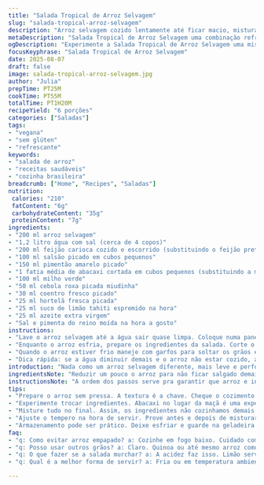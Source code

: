 ```yaml
---
title: "Salada Tropical de Arroz Selvagem"
slug: "salada-tropical-arroz-selvagem"
description: "Arroz selvagem cozido lentamente até ficar macio, misturado com feijão carioca, abacaxi em cubos e pimentão amarelo, realçado com folhas de hortelã e coentro frescos. Toque cítrico da lima substituído por limão tahiti, azeite extra virgem para untar e cebola roxa para crocância equilibrada. Uma receita vegana, sem glúten e fácil de adaptar, pensada para um prato colorido, refrescante e versátil, que recomendo para dias quentes e encontros leves."
metaDescription: "Salada Tropical de Arroz Selvagem uma combinação refrescante de sabores. Ideal para dias quentes e encontros leves com amigos."
ogDescription: "Experimente a Salada Tropical de Arroz Selvagem uma mistura colorida e leve perfeita para acompanhar churrascos ou servir como prato principal."
focusKeyphrase: "Salada Tropical de Arroz Selvagem"
date: 2025-08-07
draft: false
image: salada-tropical-arroz-selvagem.jpg
author: "Julia"
prepTime: PT25M
cookTime: PT55M
totalTime: PT1H20M
recipeYield: "6 porções"
categories: ["Saladas"]
tags:
- "vegana"
- "sem glúten"
- "refrescante"
keywords:
- "salada de arroz"
- "receitas saudáveis"
- "cozinha brasileira"
breadcrumb: ["Home", "Recipes", "Saladas"]
nutrition: 
 calories: "210"
 fatContent: "6g"
 carbohydrateContent: "35g"
 proteinContent: "7g"
ingredients:
- "200 ml arroz selvagem"
- "1,2 litro água com sal (cerca de 4 copos)"
- "200 ml feijão carioca cozido e escorrido (substituindo o feijão preto)"
- "100 ml salsão picado em cubos pequenos"
- "150 ml pimentão amarelo picado"
- "1 fatia média de abacaxi cortada em cubos pequenos (substituindo a maçã verde)"
- "100 ml milho verde"
- "50 ml cebola roxa picada miudinha"
- "30 ml coentro fresco picado"
- "25 ml hortelã fresca picada"
- "25 ml suco de limão tahiti espremido na hora"
- "25 ml azeite extra virgem"
- "Sal e pimenta do reino moída na hora a gosto"
instructions:
- "Lave o arroz selvagem até a água sair quase limpa. Coloque numa panela média e cubra com água salgada, o nível da água deve passar pelo menos 2cm acima do arroz. Leve ao fogo alto até a água começar a borbulhar e depois reduza para fogo baixo. Cozinhe com tampa semiaberta – muito importante para não transbordar – e deixe até o arroz estar macio, mas não desmanchando, geralmente perto de 55 minutos. Água deve diminuir, observe que os grãos ficam quase estufados e começam a abrir. Enxugue em peneira, espalhe numa assadeira ou prato grande para esfriar mais rápido e pare o cozimento. Do arroz quente sai um aroma terroso e um leve estalo das cascas que pode dar textura interessante."
- "Enquanto o arroz esfria, prepare os ingredientes da salada. Corte o pimentão amarelo e o salsão em pequenos cubos para textura crocante, pique a cebola roxa bem miudinha para não sobressair no sabor. O abacaxi deve estar fresquíssimo, picado em cubos pequenos para equilibrar doce e ácido, esse toque tropical dá frescor inesperado. Misture num bowl grande o feijão carioca cozido, milho, ervas frescas e os vegetais picados. Regue com suco de limão tahiti para contraste, azeite para untar e salpique sal e pimenta a gosto. Evite usar sal demais antes de misturar, arroz e feijão já são temperados."
- "Quando o arroz estiver frio maneje com garfos para soltar os grãos e junte ao bowl dos vegetais. Misture delicadamente para não quebrar grãos, mas garantindo homogeneidade. Prove e ajuste o tempero com limão, sal e pimenta. O aroma das ervas vai ressaltar aqui, hortelã dá leveza e coentro profundidade de sabor. Sirva em temperatura ambiente, acompanha bem churrasco de frango ou peixe, mas funciona excelente com churrasco vegano também. Minha dica é deixar a salada descansar uns 10 minutos antes de servir, isso ajuda os sabores se completarem."
- "Dica rápida: se a água diminuir demais e o arroz não estar cozido, adicione uma concha pequena de água quente, tampe e deixe mais alguns minutos para não passar do ponto. Para garantir os grãos firmes e inflexíveis, não mexa demais durante o cozimento. Essa atenção evita um arroz empapado e sem textura."
introduction: "Nada como um arroz selvagem diferente, mais leve e perfumado, para tirar a monotonia das saladas prontas. Descobri que variações simples como trocar os feijões ou adicionar frutas frescas mudam tudo — de verdade. Uns vão achar estranho substituir a maçã por abacaxi, mas a acidez tropical casa direitinho com o arroz com cálices firmes. Vou logo avisar que demora um pouco pra cozinhar, mas quem já queimou arroz por pressa sabe: baby steps e paciência aqui fazem toda diferença. E é coisa que você pode preparar antes de receber. Dá pra guardar na geladeira, só ajustar temperos na hora."
ingredientsNote: "Reduzir um pouco o arroz para não ficar salgado demais, já que o feijão carioca (ou outro substituto) pode ser menos intenso que o preto. Importante: o salsão é neopera textura, sutil, não queria que dominasse, mas sim desse uma crocância leve. Use só o milho natural, sem açúcar, para evitar sabores artificiais. A cebola roxa aqui não pode ser demais, por isso pique miúdo, para não deixar agressivo. O abacaxi pode ser fresco ou congelado descongelado; opção à maçã verde substitui bastante (menos crocância, mais acidez). Limão tahiti é mais comum no Brasil, cítrico e com aroma característico. Ás vezes troco o coentro por salsinha se não tenho à mão – muda o aroma, mas mantém leveza. Se quiser dar mais cor, rale umas raspas de limão pra jogar por cima, fica show."
instructionsNote: "A ordem dos passos serve pra garantir que arroz e ingredientes estejam na temperatura certa. Cozinhar devagar, com tampa semiaberta, evita sobrar água e garantir textura no ponto. Vale prestar atenção no cheiro da panela e na aparência do arroz: ele começa a inflar e fica firme, não molhado. Deixar esfriar rápido numa assadeira evita que o grão cozinhe demais. Misturar depois os ingredientes evita que o calor do arroz cozinhe os vegetais e frutas, mantendo crocância. O uso das ervas picadas na hora preserva o frescor, sem amargar. Ajustar tempero é chave: prove sempre. E atenção ao equilíbrio entre ácido e salgado na finalização—faz toda a mágica. Essa salada aguenta até uma tarde na geladeira, desde que bem tampada e temperada pouco antes de servir."
tips:
- "Prepare o arroz sem pressa. A textura é a chave. Cheque o cozimento visual. Grãos devem ficar estufados. Um leve estalo ao crocá-los é bom sinal. Se faltar água, uma concha quente é a solução. Não deixe ferver em excesso."
- "Experimente trocar ingredientes. Abacaxi no lugar da maçã é uma experiência. Trouxe frescor que eu não esperava. Use cebola roxa bem pequena também. Assim, o sabor não se sobressai, mas traz um crocante perfeito."
- "Misture tudo no final. Assim, os ingredientes não cozinhamos demais. O calor do arroz pode amolecer vegetais. Textura importa. Dica boa: use ervas frescas, sempre. Isso faz diferença no aroma e sabor."
- "Ajuste o tempero na hora de servir. Prove antes e depois de misturar. Isso é crucial. Pode adicionar suco de limão, sal ou pimenta até sentir que está equilibrado. Misturas ácidas são sempre boas com grãos."
- "Armazenamento pode ser prático. Deixe esfriar e guarde na geladeira. Tempo de até um dia. No entanto, ajuste os temperos antes de servir. Assim, a salada mantém a vida e frescor."
faq:
- "q: Como evitar arroz empapado? a: Cozinhe em fogo baixo. Cuidado com temperaturas altas. Não mexa demais. Faça testes com água. E lembre, despeje a água quente se necessário."
- "q: Posso usar outros grãos? a: Claro. Quinoa ou até mesmo arroz comum. Os tempos de cozimento variam. Fique atento. Ajuste água e tempo conforme grão escolhido."
- "q: O que fazer se a salada murchar? a: A acidez faz isso. Limão serve. Mas se você perceber, aquecer um pouco a salada ajuda. E recupere a crocância dos ingredientes."
- "q: Qual é a melhor forma de servir? a: Fria ou em temperatura ambiente. Funciona bem com grelhados. Pode ser prato principal ou acompanhamento. Funciona mesmo sem carne."

---
```

